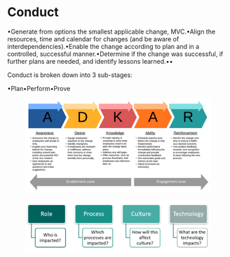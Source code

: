 # Conduct

•Generate from options the smallest applicable change, MVC.•Align the resources, time and calendar for changes (and be aware of interdependencies).•Enable the change according to plan and in a controlled, successful manner.•Determine if the change was successful, if further plans are needed, and identify lessons learned.••

Conduct is broken down into 3 sub-stages:

•Plan•Perform•Prove

<figure><img src="../../.gitbook/assets/image (34).png" alt=""><figcaption></figcaption></figure>

<figure><img src="../../.gitbook/assets/image (27).png" alt=""><figcaption></figcaption></figure>
